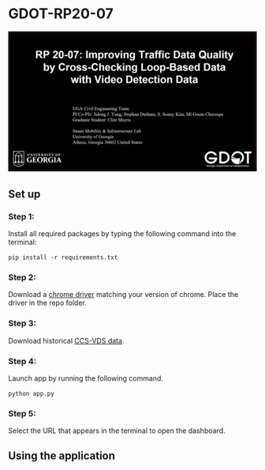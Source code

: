 # GDOT-RP20-07

![title](static/assets/imgs/title.PNG)

## Set up
### Step 1:
Install all required packages by typing the following command into the terminal:
```
pip install -r requirements.txt
```
### Step 2:
Download a [chrome driver](https://chromedriver.chromium.org/downloads) matching your version of chrome. Place the driver in the repo folder.
### Step 3:
Download historical [CCS-VDS data](https://drive.google.com/file/d/1sJVT0Z2HbnMA9soFFfnMJ-le_DcM-tJc/view?usp=sharing).
### Step 4:
Launch app by running the following command.
```
python app.py
```
### Step 5:
Select the URL that appears in the terminal to open the dashboard. 



## Using the application


